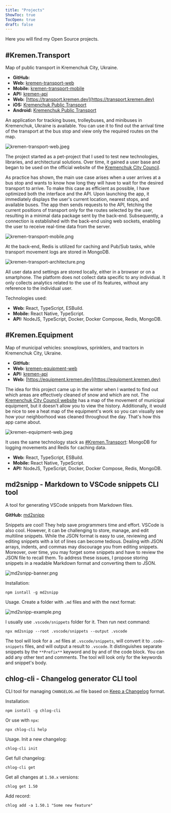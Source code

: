```yaml
---
title: "Projects"
ShowToc: true
TocOpen: true
draft: false
---
```


Here you will find my Open Source projects.

## \#Kremen.Transport

Map of public transport in Kremenchuk City, Ukraine.

- **GitHub:**
 - **Web:** [kremen-transport-web](https://github.com/husky-dev/kremen-transport-web)
 - **Mobile:** [kremen-transport-mobile](https://github.com/husky-dev/kremen-transport-mobile)
 - **API:** [kremen-api](https://github.com/husky-dev/kremen-api)
- **Web:** [https://transport.kremen.dev](https://transport.kremen.dev)
- **iOS:** [Kremenchuk Public Transport](https://apps.apple.com/ua/app/kremenchuk-public-transport/id1600469756)
- **Android:** [Kremenchuk Public Transport](https://play.google.com/store/apps/details?id=com.krementransport)

An application for tracking buses, trolleybuses, and minibuses in Kremenchuk, Ukraine is available. You can use it to find out the arrival time of the transport at the bus stop and view only the required routes on the map.

![kremen-transport-web.jpeg](assets/kremen-transport-web-1148.jpg)

The project started as a pet-project that I used to test new technologies, libraries, and architectural solutions. Over time, it gained a user base and began to be used on the official website of the [Kremenchuk City Council](https://kremen.gov.ua/).

As practice has shown, the main use case arises when a user arrives at a bus stop and wants to know how long they will have to wait for the desired transport to arrive. To make this case as efficient as possible, I have optimized both the interface and the API. Upon launching the app, it immediately displays the user's current location, nearest stops, and available buses. The app then sends requests to the API, fetching the current positions of transport only for the routes selected by the user, resulting in a minimal data package sent by the back-end. Subsequently, a connection is established with the back-end using web sockets, enabling the user to receive real-time data from the server.

![kremen-transport-mobile.png](assets/kremen-transport-mobile-0e80.png)

At the back-end, Redis is utilized for caching and Pub/Sub tasks, while transport movement logs are stored in MongoDB.

![kremen-transport-architecture.png](assets/kremen-transport-architecture-94b9.png)

All user data and settings are stored locally, either in a browser or on a smartphone. The platform does not collect data specific to any individual. It only collects analytics related to the use of its features, without any reference to the individual user.

Technologies used:

- **Web:** React, TypeScript, ESBuild.
- **Mobile:** React Native, TypeScript.
- **API:** NodeJS, TypeScript, Docker, Docker Compose, Redis, MongoDB.

## \#Kremen.Equipment

Map of municipal vehicles: snowplows, sprinklers, and tractors in Kremenchuk City, Ukraine.

- **GitHub:**
 - **Web:** [kremen-equipment-web](https://github.com/husky-dev/kremen-equipment-web)
 - **API:** [kremen-api](https://github.com/husky-dev/kremen-api)
- **Web:** [https://equipment.kremen.dev](https://equipment.kremen.dev)

The idea for this project came up in the winter when I wanted to find out which areas are effectively cleaned of snow and which are not. The [Kremenchuk City Council website](https://kremen.gov.ua/) has a map of the movement of municipal equipment, but it doesn't allow you to view the history. Additionally, it would be nice to see a heat map of the equipment's work so you can visually see how your neighborhood was cleaned throughout the day. That's how this app came about.

![kremen-equipment-web.jpeg](assets/kremen-equipment-web-23f4.jpg)

It uses the same technology stack as [\#Kremen.Transport](#krementransport): MongoDB for logging movements and Redis for caching data.

- **Web:** React, TypeScript, ESBuild.
- **Mobile:** React Native, TypeScript.
- **API:** NodeJS, TypeScript, Docker, Docker Compose, Redis, MongoDB.

## md2snipp - Markdown to VSCode snippets CLI tool

A tool for generating VSCode snippets from Markdown files.

**GitHub:** [md2snipp](https://github.com/husky-dev/md2snipp)

Snippets are cool! They help save programmers time and effort. VSCode is also cool. However, it can be challenging to store, manage, and edit multiline snippets. While the JSON format is easy to use, reviewing and editing snippets with a lot of lines can become tedious. Dealing with JSON arrays, indents, and commas may discourage you from editing snippets. Moreover, over time, you may forget some snippets and have to review the JSON file to recall them. To address these issues, I propose storing snippets in a readable Markdown format and converting them to JSON.

![md2snipp-banner.png](assets/md2snipp-banner-a671.png)

Installation:

```other
npm isntall -g md2snipp
```

Usage. Create a folder with `.md` files and with the next format:

![md2snipp-example.png](assets/md2snipp-example-cb14.png)

I usually use `.vscode/snippets` folder for it. Then run next command:

```other
npx md2snipp --root .vscode/snippets --output .vscode
```

The tool will look for a `.md` files at `.vscode/snippets`, will convert it to `.code-snippets` files, and will output a result to `.vscode`. It distinguishes separate snippets by the `**Prefix**` keyword and by and of the code block. You can add any other text and comments. The tool will look only for the keywords and snippet's body.

## chlog-cli - Changelog generator CLI tool

CLI tool for managing `CHANGELOG.md` file based on [Keep a Changelog](https://keepachangelog.com/en/1.0.0/) format.

Installation:

```other
npm isntall -g chlog-cli
```

Or use with `npx`:

```other
npx chlog-cli help
```

Usage. Init a new changelog:

```other
chlog-cli init
```

Get full changelog:

```other
chlog-cli get
```

Get all changes at `1.50.x` versions:

```other
chlog get 1.50
```

Add record:

```other
chlog add -a 1.50.1 "Some new feature"
```
